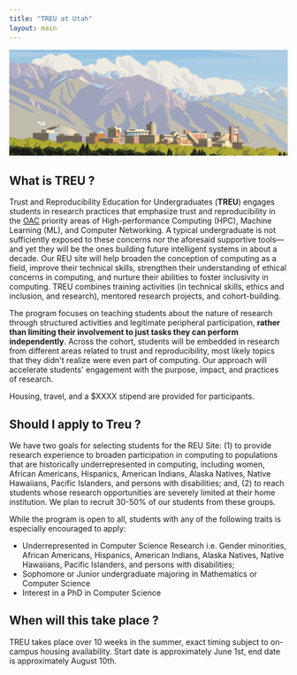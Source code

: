 ```yaml
---
title: "TREU at Utah"
layout: main
---
```


<img src="./images/uou.jpg" alt="campus" width="820" />

## What is TREU ?

Trust and Reproducibility Education for Undergraduates (**TREU**) engages students in research practices that emphasize trust and reproducibility
in the [OAC](https://www.nsf.gov/div/index.jsp?div=OAC) priority areas of High-performance Computing (HPC), Machine Learning (ML), and Computer Networking.
A typical undergraduate is not sufficiently exposed to these
concerns nor the aforesaid supportive tools—and yet they will be the ones building future intelligent systems in about a decade.
Our REU site will help broaden the conception of computing as
a field, improve
their technical skills, strengthen their understanding of ethical concerns in computing, and nurture their
abilities to foster inclusivity in computing.
TREU combines training activities
(in technical skills, ethics and
inclusion, and research),
mentored research projects, and cohort-building.

The program focuses on teaching students about the nature of research through structured activities and legitimate peripheral participation, **rather than limiting their involvement to just tasks they can perform independently**. Across the cohort, students will be embedded in research from different areas related to trust and reproducibility, most likely topics that they didn't realize were even part of computing.  Our approach will accelerate students' engagement with the purpose, impact, and practices of research. 

Housing, travel, and a $XXXX stipend are provided for participants. 

## Should I apply to Treu ? 

We have two goals for selecting students for the REU 
Site: (1) to provide research experience to broaden participation in computing to populations that are historically underrepresented in computing, including women, African Americans, Hispanics, American Indians, Alaska Natives, Native Hawaiians, Pacific Islanders, and persons with disabilities; and, (2) to reach 
students whose research opportunities are 
severely limited at their home institution. We plan to recruit 30-50% of our students from these groups. 

While the program is open to all, students with any of the following traits is especially encouraged to apply:
 - Underrepresented in Computer Science Research i.e. Gender minorities, African Americans, Hispanics, American Indians, Alaska Natives, Native Hawaiians, Pacific Islanders, and persons with disabilities;
 - Sophomore or Junior undergraduate majoring in Mathematics or Computer Science
 - Interest in a PhD in Computer Science

## When will this take place ?

TREU takes place over 10 weeks in the summer, exact timing subject to on-campus housing availability. Start date is approximately June 1st, end date is approximately August 10th.

